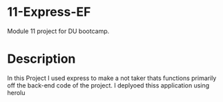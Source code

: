 # 11-Express-EF
Module 11 project for DU bootcamp.

# Description
In this Project I used express to make a not taker thats functions primarily off the back-end code of the project. I deplyoed thiss application using herolu
